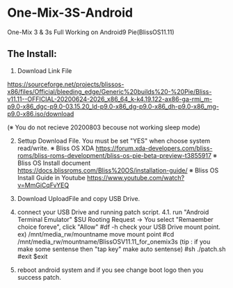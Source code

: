 # One-Mix-3S-Android
One-Mix 3 &amp; 3s Full Working on Android9 Pie(BlissOS11.11)  

## The Install:

1. Download Link File

https://sourceforge.net/projects/blissos-x86/files/Official/bleeding_edge/Generic%20builds%20-%20Pie/Bliss-v11.11--OFFICIAL-20200624-2026_x86_64_k-k4.19.122-ax86-ga-rmi_m-p9.0-x86_dgc-p9.0-03.15.20_ld-p9.0-x86_dg-p9.0-x86_dh-p9.0-x86_mg-p9.0-x86.iso/download

(※ You do not recieve 20200803 becouse not working sleep mode)

2. Settup Download File. You must be set "YES" when choose system read/write.
   ※ Bliss OS XDA
   https://forum.xda-developers.com/bliss-roms/bliss-roms-development/bliss-os-pie-beta-preview-t3855917
   ※ Bliss OS Install document
   https://docs.blissroms.com/Bliss%20OS/installation-guide/
   ※ Bliss OS Install Guide in Youtube
   https://www.youtube.com/watch?v=MmGiCqFvYEQ

3. Download UploadFile and copy USB Drive.

4. connect your USB Drive and running patch script.
4.1. run "Android Terminal Emulator"
   $SU
   Rooting Request -> You select "Remaember choice foreve", click "Allow"
   #df -h 
   check your USB Drive mount point.
   ex) /mnt/media_rw/mountname
   move mount point
   #cd /mnt/media_rw/mountname/BlissOSV11.11_for_onemix3s (tip : if you make some sentense then "tap key" make auto sentense)
   #sh ./patch.sh
   #exit
   $exit 
   
5. reboot android system and if you see change boot logo then you success patch.
   
